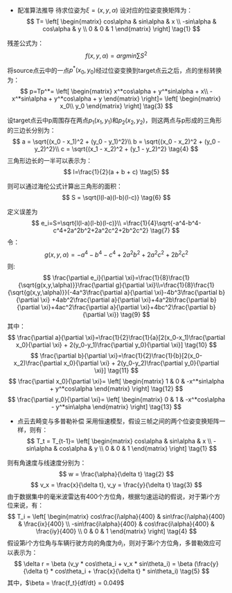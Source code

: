 * 配准算法推导
待求位姿为$\xi=(x, y, \alpha)$
设对应的位姿变换矩阵为：
$$
T=
\left[
\begin{matrix}
cos\alpha & sin\alpha & x \\
-sin\alpha & cos\alpha & y \\
0 & 0 & 1
\end{matrix}
\right] \tag{1}
$$

残差公式为：
$$ f(x, y, \alpha) = argmin\sum S^2\tag{2}$$

将source点云中的一点$p^*(x_0, y_0)$经过位姿变换到target点云之后，点的坐标转换为：
$$
p=Tp^*=
\left[
\begin{matrix}
x^*cos\alpha + y^*sin\alpha + x\\
-x^*sin\alpha + y^*cos\alpha + y
\end{matrix}
\right]=
\left[
\begin{matrix}
x_0\\
y_0
\end{matrix}
\right]
\tag{3}
$$

设target点云中p周围存在两点$p_1(x_1, y_1)$和$p_2(x_2, y_2)$，则这两点与p形成的三角形的三边长分别为：
$$
a = \sqrt{(x_0 - x_1)^2 + (y_0 - y_1)^2}\\
b = \sqrt{(x_0 - x_2)^2 + (y_0 - y_2)^2}\\
c = \sqrt{(x_1 - x_2)^2 + (y_1 - y_2)^2}
\tag{4}
$$
三角形边长的一半可以表示为：
$$
l=\frac{1}{2}(a + b + c)
\tag{5}
$$

则可以通过海伦公式计算出三角形的面积：
$$
S = \sqrt{l(l-a)(l-b)(l-c)}
\tag{6}
$$

定义误差为
$$
e_i=S=\sqrt{l(l-a)(l-b)(l-c)}\\
=\frac{1}{4}\sqrt{-a^4-b^4-c^4+2a^2b^2+2a^2c^2+2b^2c^2}
\tag{7}
$$
令：
$$
g(x, y, \alpha)=-a^4-b^4-c^4+2a^2b^2+2a^2c^2+2b^2c^2
\tag{8}
$$
则:
$$
\frac{\partial e_i}{\partial \xi}=\frac{1}{8}\frac{1}{\sqrt{g(x,y,\alpha)}}\frac{\partial g}{\partial \xi}\\=\frac{1}{8}\frac{1}{\sqrt{g(x,y,\alpha)}}(-4a^3\frac{\partial a}{\partial \xi}-4b^3\frac{\partial b}{\partial \xi}
+4ab^2\frac{\partial a}{\partial \xi}+4a^2b\frac{\partial b}{\partial \xi}+4ac^2\frac{\partial a}{\partial \xi}+4bc^2\frac{\partial b}{\partial \xi})
\tag{9}
$$
其中：
$$
\frac{\partial a}{\partial \xi}=\frac{1}{2}\frac{1}{a}[2(x_0-x_1)\frac{\partial x_0}{\partial \xi} + 2(y_0-y_1)\frac{\partial y_0}{\partial \xi}]
\tag{10}
$$
$$
\frac{\partial b}{\partial \xi}=\frac{1}{2}\frac{1}{b}[2(x_0-x_2)\frac{\partial x_0}{\partial \xi} + 2(y_0-y_2)\frac{\partial y_0}{\partial \xi}]
\tag{11}
$$
$$
\frac{\partial x_0}{\partial \xi}=
\left[
\begin{matrix}
1 & 0 & -x^*sin\alpha + y^*cos\alpha 
\end{matrix}
\right]
\tag{12}
$$
$$
\frac{\partial y_0}{\partial \xi}=
\left[
\begin{matrix}
0 & 1 & -x^*cos\alpha - y^*sin\alpha 
\end{matrix}
\right]
\tag{13}
$$


* 点云去畸变与多普勒补偿
采用恒速模型，假设三帧之间的两个位姿变换矩阵一样，则有：
$$
T_t = T_{t-1}=
\left[
\begin{matrix}
cos\alpha & sin\alpha & x \\
-sin\alpha & cos\alpha & y \\
0 & 0 & 1
\end{matrix}
\right]
\tag{1}
$$

则有角速度与线速度分别为：
$$
w = \frac{\alpha}{\delta t}
\tag{2}
$$
$$
v_x = \frac{x}{\delta t},
v_y = \frac{y}{\delta t}
\tag{3}
$$
由于数据集中的毫米波雷达有400个方位角，根据匀速运动的假说，对于第$i$个方位来说，有：
$$
T_i =
\left[
\begin{matrix}
cos\frac{i\alpha}{400} & sin\frac{i\alpha}{400} & \frac{ix}{400} \\
-sin\frac{i\alpha}{400} & cos\frac{i\alpha}{400} &
\frac{iy}{400} \\
0 & 0 & 1
\end{matrix}
\right]
\tag{4}
$$
假设第$i$个方位角与车辆行驶方向的角度为$\theta_i$，则对于第$i$个方位角，多普勒效应可以表示为：
$$
\delta r = \beta (v_y * cos\theta_i + v_x * sin\theta_i) = \beta (\frac{y}{\delta t} * cos\theta_i + \frac{x}{\delta t} * sin\theta_i)
\tag{5}
$$
其中，$\beta = \frac{f_t}{df/dt} = 0.049$
